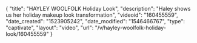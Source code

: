 {
    "title": "HAYLEY WOOLFOLK Holiday Look",
    "description": "Haley shows us her holiday makeup look transformation",
    "videoid": "160455559",
    "date_created": "1523905242",
    "date_modified": "1546466767",
    "type": "captivate",
    "layout": "video",
    "url": "\/v\/hayley-woolfolk-holiday-look\/160455559"
}